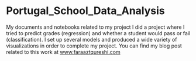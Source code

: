 # Portugal_School_Data_Analysis
My documents and notebooks related to my project
I did a project where I tried to predict grades (regression) and whether a student would pass or fail (classification).
I set up several models and produced a wide variety of visualizations in order to complete my project.
You can find my blog post related to this work at www.faraaztqureshi.com
